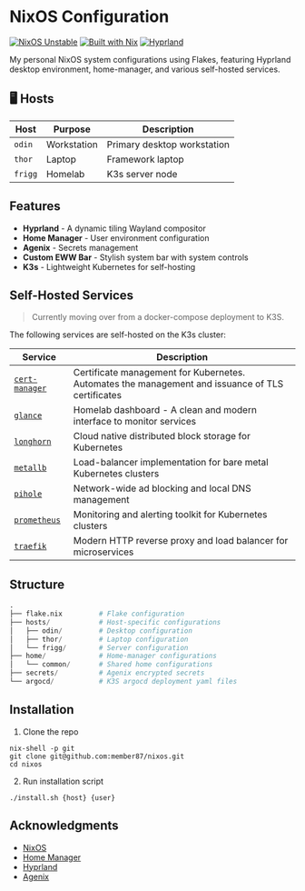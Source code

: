 
# NixOS Configuration 

[![NixOS Unstable](https://img.shields.io/badge/NixOS-unstable-blue.svg?style=for-the-badge&logo=NixOS&logoColor=white)](https://nixos.org)
[![Built with Nix](https://img.shields.io/badge/Built_With-Nix-5277C3.svg?style=for-the-badge&logo=nixos&logoColor=white)](https://builtwithnix.org)
[![Hyprland](https://img.shields.io/badge/Hyprland-Wayland-purple.svg?style=for-the-badge)](https://hyprland.org/)

My personal NixOS system configurations using Flakes, featuring Hyprland desktop environment, home-manager, and various self-hosted services.


## 🖥️ Hosts

| Host  | Purpose | Description |
|------|---------|-------------|
| `odin` | Workstation | Primary desktop workstation  |
| `thor` |  Laptop | Framework laptop  |
| `frigg` | Homelab | K3s server node |

## Features

- **Hyprland** - A dynamic tiling Wayland compositor
- **Home Manager** - User environment configuration
- **Agenix** - Secrets management
- **Custom EWW Bar** - Stylish system bar with system controls
- **K3s** - Lightweight Kubernetes for self-hosting

##  Self-Hosted Services

> Currently moving over from a docker-compose deployment to K3S.

The following services are self-hosted on the K3s cluster:

| Service | Description |
|---------|-------------|
| [`cert-manager`](https://cert-manager.io/) | Certificate management for Kubernetes. Automates the management and issuance of TLS certificates |
| [`glance`](https://github.com/glanceapp/glance) | Homelab dashboard - A clean and modern interface to monitor services |
| [`longhorn`](https://longhorn.io/) | Cloud native distributed block storage for Kubernetes |
| [`metallb`](https://metallb.universe.tf/) | Load-balancer implementation for bare metal Kubernetes clusters |
| [`pihole`](https://pi-hole.net/) | Network-wide ad blocking and local DNS management |
| [`prometheus`](https://prometheus.io/) | Monitoring and alerting toolkit for Kubernetes clusters |
| [`traefik`](https://traefik.io/) | Modern HTTP reverse proxy and load balancer for microservices |


## Structure

```nix
.
├── flake.nix         # Flake configuration
├── hosts/            # Host-specific configurations
│   ├── odin/         # Desktop configuration
│   ├── thor/         # Laptop configuration
│   └── frigg/        # Server configuration
├── home/             # Home-manager configurations
│   └── common/       # Shared home configurations
├── secrets/          # Agenix encrypted secrets
└── argocd/           # K3S argocd deployment yaml files
```

## Installation

1. Clone the repo
```
nix-shell -p git
git clone git@github.com:member87/nixos.git
cd nixos
```

2. Run installation script
```
./install.sh {host} {user}
```


## Acknowledgments

- [NixOS](https://nixos.org/)
- [Home Manager](https://github.com/nix-community/home-manager)
- [Hyprland](https://hyprland.org/)
- [Agenix](https://github.com/ryantm/agenix)

